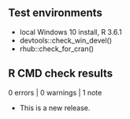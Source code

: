 ## Test environments
* local Windows 10 install, R 3.6.1
* devtools::check_win_devel()
* rhub::check_for_cran()

## R CMD check results

0 errors | 0 warnings | 1 note

* This is a new release.

